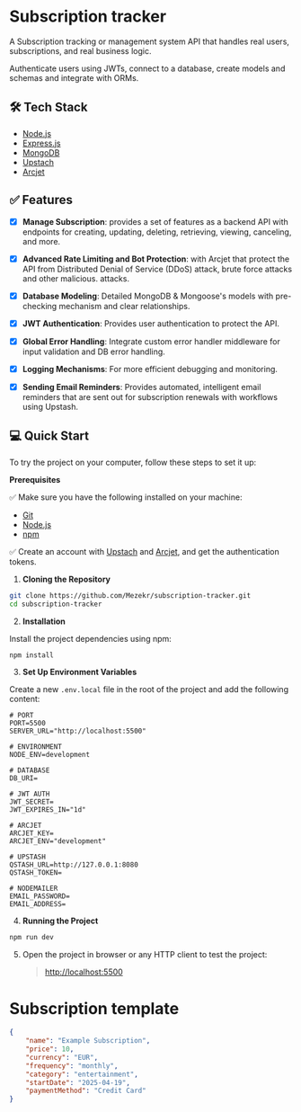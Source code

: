 # Subscription tracker

A Subscription tracking or management system API that handles real users, subscriptions, and real business logic.

Authenticate users using JWTs, connect to a database, create models and schemas and integrate with ORMs.

## 🛠 Tech Stack

-   [Node.js](https://nodejs.org)
-   [Express.js](https://expressjs.com/)
-   [MongoDB](https://www.mongodb.com/)
-   [Upstach](https://upstash.com/)
-   [Arcjet](https://arcjet.com/)

## ✅ Features

-   [x] **Manage Subscription**: provides a set of features as a backend API with endpoints for creating, updating, deleting, retrieving, viewing, canceling, and more.

-   [x] **Advanced Rate Limiting and Bot Protection**: with Arcjet that protect the API from Distributed Denial of Service (DDoS) attack, brute force attacks and other malicious. attacks.

-   [x] **Database Modeling**: Detailed MongoDB & Mongoose's models with pre-checking mechanism and clear relationships.

-   [x] **JWT Authentication**: Provides user authentication to protect the API.

-   [x] **Global Error Handling**: Integrate custom error handler middleware for input validation and DB error handling.

-   [x] **Logging Mechanisms**: For more efficient debugging and monitoring.

-   [x] **Sending Email Reminders**: Provides automated, intelligent email reminders that are sent out for subscription renewals with workflows using Upstash.

## 💻 Quick Start

To try the project on your computer, follow these steps to set it up:

**Prerequisites**

✅ Make sure you have the following installed on your machine:

-   [Git](https://git-scm.com/)
-   [Node.js](https://nodejs.org/en)
-   [npm](https://www.npmjs.com/)

✅ Create an account with [Upstach](https://upstash.com/) and [Arcjet](https://arcjet.com/), and get the authentication tokens.

1. **Cloning the Repository**

```bash
git clone https://github.com/Mezekr/subscription-tracker.git
cd subscription-tracker
```

2. **Installation**

Install the project dependencies using npm:

```bash
npm install
```

3. **Set Up Environment Variables**

Create a new `.env.local` file in the root of the project and add the following content:

```env
# PORT
PORT=5500
SERVER_URL="http://localhost:5500"

# ENVIRONMENT
NODE_ENV=development

# DATABASE
DB_URI=

# JWT AUTH
JWT_SECRET=
JWT_EXPIRES_IN="1d"

# ARCJET
ARCJET_KEY=
ARCJET_ENV="development"

# UPSTASH
QSTASH_URL=http://127.0.0.1:8080
QSTASH_TOKEN=

# NODEMAILER
EMAIL_PASSWORD=
EMAIL_ADDRESS=
```

4. **Running the Project**

```bash
npm run dev
```

5. Open the project in browser or any HTTP client to test the project:
    > [http://localhost:5500](http://localhost:5500)

# Subscription template

```json
{
	"name": "Example Subscription",
	"price": 10,
	"currency": "EUR",
	"frequency": "monthly",
	"category": "entertainment",
	"startDate": "2025-04-19",
	"paymentMethod": "Credit Card"
}
```
